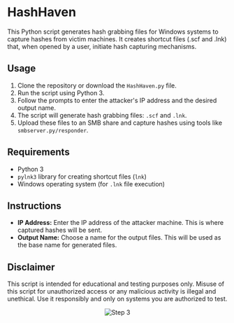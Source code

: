 # HashHaven 

This Python script generates hash grabbing files for Windows systems to capture hashes from victim machines. It creates shortcut files (.scf and .lnk) that, when opened by a user, initiate hash capturing mechanisms.

## Usage

1. Clone the repository or download the `HashHaven.py` file.
2. Run the script using Python 3.
3. Follow the prompts to enter the attacker's IP address and the desired output name.
4. The script will generate hash grabbing files: `.scf` and `.lnk`.
5. Upload these files to an SMB share and capture hashes using tools like  `smbserver.py/responder`.

## Requirements

- Python 3
- `pylnk3` library for creating shortcut files (`lnk`)
- Windows operating system (for `.lnk` file execution)

## Instructions

- **IP Address:** Enter the IP address of the attacker machine. This is where captured hashes will be sent.
- **Output Name:** Choose a name for the output files. This will be used as the base name for generated files.

## Disclaimer

This script is intended for educational and testing purposes only. Misuse of this script for unauthorized access or any malicious activity is illegal and unethical. Use it responsibly and only on systems you are authorized to test.

<div style="text-align:center">
    <img src="https://github.com/FaisalJaman1012/HashHaven/assets/91938237/85771ea2-6b34-467f-92d3-5dd32b6ecffd" alt="Step 3">
  </div>


